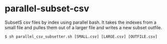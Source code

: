 # parallel-subset-csv
SubsetS csv files by index using parallel bash. It takes the indexes from a small file and pulles them out of a larger file and writes a new subset outfile.

    $ sh parallel_csv_subsetter.sh [SMALL.csv] [LARGE.csv] [OUTFILE.csv]
